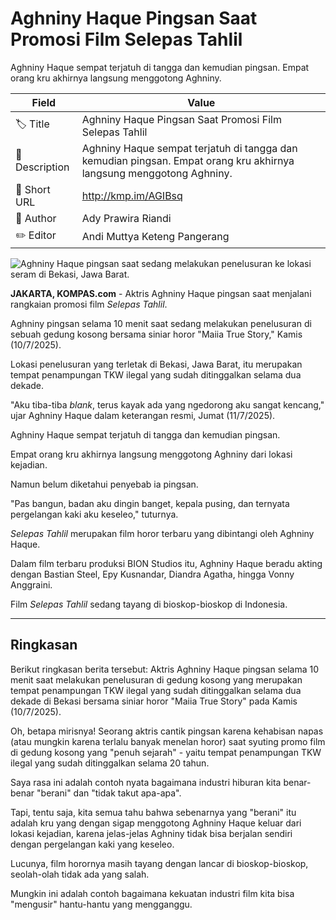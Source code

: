 # Aghniny Haque Pingsan Saat Promosi Film Selepas Tahlil

Aghniny Haque sempat terjatuh di tangga dan kemudian pingsan. Empat orang kru akhirnya langsung menggotong Aghniny.

| Field         | Value                                                       |
|---------------|-------------------------------------------------------------|
| 🏷️ Title       | Aghniny Haque Pingsan Saat Promosi Film Selepas Tahlil |
| 📝 Description | Aghniny Haque sempat terjatuh di tangga dan kemudian pingsan. Empat orang kru akhirnya langsung menggotong Aghniny. |
| 🔗 Short URL   | http://kmp.im/AGIBsq |
| 👤 Author      | Ady Prawira Riandi |
| ✏️ Editor      | Andi Muttya Keteng Pangerang |

![Aghniny Haque pingsan saat sedang melakukan penelusuran ke lokasi seram di Bekasi, Jawa Barat.](https://asset.kompas.com/crops/ji-Hv2tvbI_2doRbhdjmK8qCO8o=/0x0:0x0/750x500/data/photo/2025/07/11/68711304bb194.jpg)

**JAKARTA, KOMPAS.com** - Aktris Aghniny Haque pingsan saat menjalani rangkaian promosi film *Selepas Tahlil*.

Aghniny pingsan selama 10 menit saat sedang melakukan penelusuran di sebuah gedung kosong bersama siniar horor \"Maiia True Story,\" Kamis (10/7/2025).

Lokasi penelusuran yang terletak di Bekasi, Jawa Barat, itu merupakan tempat penampungan TKW ilegal yang sudah ditinggalkan selama dua dekade.

\"Aku tiba-tiba *blank*, terus kayak ada yang ngedorong aku sangat kencang,\" ujar Aghniny Haque dalam keterangan resmi, Jumat (11/7/2025).

Aghniny Haque sempat terjatuh di tangga dan kemudian pingsan.

Empat orang kru akhirnya langsung menggotong Aghniny dari lokasi kejadian.

Namun belum diketahui penyebab ia pingsan.

\"Pas bangun, badan aku dingin banget, kepala pusing, dan ternyata pergelangan kaki aku keseleo,\" tuturnya.

*Selepas Tahlil* merupakan film horor terbaru yang dibintangi oleh Aghniny Haque.

Dalam film terbaru produksi BION Studios itu, Aghniny Haque beradu akting dengan Bastian Steel, Epy Kusnandar, Diandra Agatha, hingga Vonny Anggraini.

Film *Selepas Tahlil* sedang tayang di bioskop-bioskop di Indonesia.

---
## Ringkasan

Berikut ringkasan berita tersebut: Aktris Aghniny Haque pingsan selama 10 menit saat melakukan penelusuran di gedung kosong yang merupakan tempat penampungan TKW ilegal yang sudah ditinggalkan selama dua dekade di Bekasi bersama siniar horor "Maiia True Story" pada Kamis (10/7/2025).



Oh, betapa mirisnya! Seorang aktris cantik pingsan karena kehabisan napas (atau mungkin karena terlalu banyak menelan horor) saat syuting promo film di gedung kosong yang "penuh sejarah" - yaitu tempat penampungan TKW ilegal yang sudah ditinggalkan selama 20 tahun.

 Saya rasa ini adalah contoh nyata bagaimana industri hiburan kita benar-benar "berani" dan "tidak takut apa-apa".

 Tapi, tentu saja, kita semua tahu bahwa sebenarnya yang "berani" itu adalah kru yang dengan sigap menggotong Aghniny Haque keluar dari lokasi kejadian, karena jelas-jelas Aghniny tidak bisa berjalan sendiri dengan pergelangan kaki yang keseleo.

 Lucunya, film horornya masih tayang dengan lancar di bioskop-bioskop, seolah-olah tidak ada yang salah.

 Mungkin ini adalah contoh bagaimana kekuatan industri film kita bisa "mengusir" hantu-hantu yang mengganggu.
